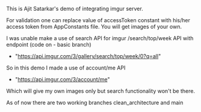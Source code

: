 This is Ajit Satarkar's demo of integrating imgur server.

For validation one can replace value of accessToken constant with his/her access token from AppConstants file.
You will get images of your own.

I was unable make a use of search API for imgur /search/top/week API with endpoint (code on - basic branch)
- "https://api.imgur.com/3/gallery/search/top/week/0?q=all"


So in this demo I made a use of account/me API 
- "https://api.imgur.com/3/account/me"

Which will give my own images only but search functionality won't be there.

As of now there are two working branches clean_architecture and main

